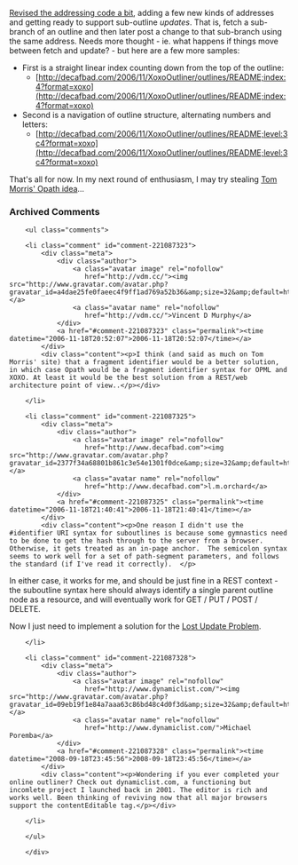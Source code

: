 [Revised the addressing code a bit][rev], adding a few new kinds of addresses and getting ready to support sub-outline *updates*.  That is, fetch a sub-branch of an outline and then later post a change to that sub-branch using the same address.  Needs more thought - ie. what happens if things move between fetch and update? - but here are a few more samples:

* First is a straight linear index counting down from the top of the outline:
   * [http://decafbad.com/2006/11/XoxoOutliner/outlines/README;index:4?format=xoxo](http://decafbad.com/2006/11/XoxoOutliner/outlines/README;index:4?format=xoxo)
* Second is a navigation of outline structure, alternating numbers and letters:
   * [http://decafbad.com/2006/11/XoxoOutliner/outlines/README;level:3c4?format=xoxo](http://decafbad.com/2006/11/XoxoOutliner/outlines/README;level:3c4?format=xoxo)

That's all for now.  In my next round of enthusiasm, I may try stealing [Tom Morris' Opath idea][opath]...

[rev]: http://decafbad.com/trac/changeset/779
[opath]: http://blogs.opml.org/tommorris/2006/11/11#opathAToolToPopulariseAConcept

<div id="comments" class="comments archived-comments">
            <h3>Archived Comments</h3>
            
        <ul class="comments">
            
        <li class="comment" id="comment-221087323">
            <div class="meta">
                <div class="author">
                    <a class="avatar image" rel="nofollow" 
                       href="http://vdm.cc/"><img src="http://www.gravatar.com/avatar.php?gravatar_id=a4dae25fe0faeec4f9ff1ad769a52b36&amp;size=32&amp;default=http://mediacdn.disqus.com/1320279820/images/noavatar32.png"/></a>
                    <a class="avatar name" rel="nofollow" 
                       href="http://vdm.cc/">Vincent D Murphy</a>
                </div>
                <a href="#comment-221087323" class="permalink"><time datetime="2006-11-18T20:52:07">2006-11-18T20:52:07</time></a>
            </div>
            <div class="content"><p>I think (and said as much on Tom Morris' site) that a fragment identifier would be a better solution, in which case Opath would be a fragment identifier syntax for OPML and XOXO. At least it would be the best solution from a REST/web architecture point of view..</p></div>
            
        </li>
    
        <li class="comment" id="comment-221087325">
            <div class="meta">
                <div class="author">
                    <a class="avatar image" rel="nofollow" 
                       href="http://www.decafbad.com"><img src="http://www.gravatar.com/avatar.php?gravatar_id=2377f34a68801b861c3e54e1301f0dce&amp;size=32&amp;default=http://mediacdn.disqus.com/1320279820/images/noavatar32.png"/></a>
                    <a class="avatar name" rel="nofollow" 
                       href="http://www.decafbad.com">l.m.orchard</a>
                </div>
                <a href="#comment-221087325" class="permalink"><time datetime="2006-11-18T21:40:41">2006-11-18T21:40:41</time></a>
            </div>
            <div class="content"><p>One reason I didn't use the #identifier URI syntax for suboutlines is because some gymnastics need to be done to get the hash through to the server from a browser.  Otherwise, it gets treated as an in-page anchor.  The semicolon syntax seems to work well for a set of path-segment parameters, and follows the standard (if I've read it correctly).  </p>

<p>In either case, it works for me, and should be just fine in a REST context - the suboutline syntax here should always identify a single parent outline node as a resource, and will eventually work for GET / PUT / POST / DELETE.</p>

<p>Now I just need to implement a solution for the <a href="http://www.w3.org/1999/04/Editing/01" rel="nofollow">Lost Update Problem</a>.</p></div>
            
        </li>
    
        <li class="comment" id="comment-221087328">
            <div class="meta">
                <div class="author">
                    <a class="avatar image" rel="nofollow" 
                       href="http://www.dynamiclist.com/"><img src="http://www.gravatar.com/avatar.php?gravatar_id=09eb19f1e84a7aaa63c86bd48c4d0f3d&amp;size=32&amp;default=http://mediacdn.disqus.com/1320279820/images/noavatar32.png"/></a>
                    <a class="avatar name" rel="nofollow" 
                       href="http://www.dynamiclist.com/">Michael Poremba</a>
                </div>
                <a href="#comment-221087328" class="permalink"><time datetime="2008-09-18T23:45:56">2008-09-18T23:45:56</time></a>
            </div>
            <div class="content"><p>Wondering if you ever completed your online outliner? Check out dynamiclist.com, a functioning but incomlete project I launched back in 2001. The editor is rich and works well. Been thinking of reviving now that all major browsers support the contentEditable tag.</p></div>
            
        </li>
    
        </ul>
    
        </div>
    